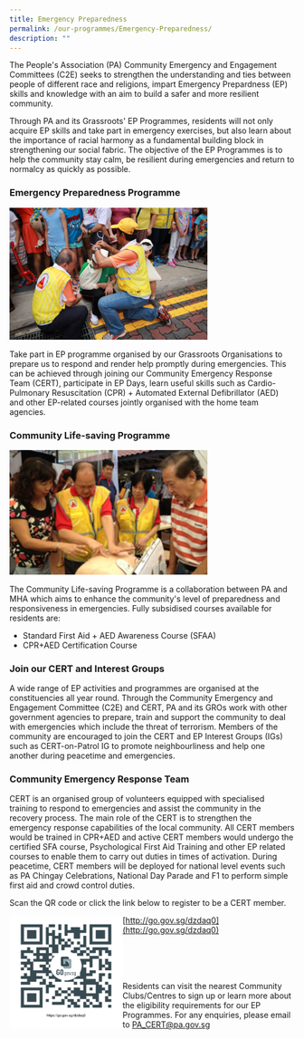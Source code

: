 ```yaml
---
title: Emergency Preparedness
permalink: /our-programmes/Emergency-Preparedness/
description: ""
---
```

The People's Association (PA) Community Emergency and Engagement Committees (C2E) seeks to strengthen the understanding and ties between people of different race and religions, impart Emergency Prepardness (EP) skills and knowledge with an aim to build a safer and more resilient community.

Through PA and its Grassroots'  EP Programmes, residents will not only acquire EP skills and take part in emergency exercises, but also learn about the importance of racial harmony as a fundamental building block in strengthening our social fabric. The objective of the EP Programmes is to help the community stay calm, be resilient during emergencies and return to normalcy as quickly as possible.

### Emergency Preparedness Programme
<img style="width:350px" src="/images/Programmes/Emergency%20Preparedness/Emergency.jpg">

Take part in EP programme organised by our Grassroots Organisations to prepare us to respond and render help promptly during emergencies. This can be achieved through joining our Community Emergency Response Team (CERT), participate in EP Days, learn useful skills such as Cardio-Pulmonary Resuscitation (CPR) + Automated External Defibrillator (AED) and other EP-related courses jointly organised with the home team agencies.

### Community Life-saving Programme
<img style="width:350px" src="/images/Programmes/Emergency%20Preparedness/ep-firstresponder.jpg">

The Community Life-saving Programme is a collaboration between PA and MHA which aims to enhance the community's level of preparedness and responsiveness in emergencies. Fully subsidised courses available for residents are:

* Standard First Aid + AED Awareness Course (SFAA)
* CPR+AED Certification Course

### Join our CERT and Interest Groups
A wide range of EP activities and programmes are organised at the constituencies all year round. Through the Community Emergency and Engagement Committee (C2E) and CERT, PA and its GROs work with other government agencies to prepare, train and support the community to deal with emergencies which include the threat of terrorism. Members of the community are encouraged to join the CERT and EP Interest Groups (IGs) such as CERT-on-Patrol IG to promote neighbourliness and help one another during peacetime and emergencies.

### Community Emergency Response Team
CERT is an organised group of volunteers equipped with specialised training to respond to emergencies and assist the community in the recovery process. The main role of the CERT is to strengthen the emergency response capabilities of the local community. All CERT members would be trained in CPR+AED and active CERT members would undergo the certified SFA course, Psychological First Aid Training and other EP related courses to enable them to carry out duties in times of activation. During peacetime, CERT members will be deployed for national level events such as PA Chingay Celebrations, National Day Parade and F1 to perform simple first aid and crowd control duties.

Scan the QR code or click the link below to register to be a CERT member.

<img style="height:200px;width:200px"  align="left" src="/images/Programmes/Emergency%20Preparedness/CERT%20Form%20QR%20Code.png">

[http://go.gov.sg/dzdaq0](http://go.gov.sg/dzdaq0)<br><br><br><br><br>

Residents can visit the nearest Community Clubs/Centres to sign up or learn more about the eligibility requirements for our EP Programmes. For any enquiries, please email to [PA_CERT@pa.gov.sg](PA_CERT@pa.gov.sg)